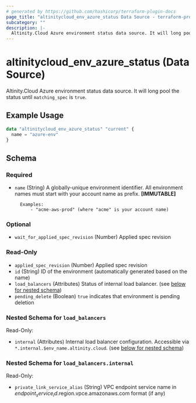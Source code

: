 ```yaml
---
# generated by https://github.com/hashicorp/terraform-plugin-docs
page_title: "altinitycloud_env_azure_status Data Source - terraform-provider-altinitycloud"
subcategory: ""
description: |-
  Altinity.Cloud Azure environment status data source. It will long pool the status until matching_spec is true.
---
```


# altinitycloud_env_azure_status (Data Source)

Altinity.Cloud Azure environment status data source. It will long pool the status until `matching_spec` is `true`.

## Example Usage

```terraform
data "altinitycloud_env_azure_status" "current" {
  name = "azure-env"
}
```

<!-- schema generated by tfplugindocs -->
## Schema

### Required

- `name` (String) A globally-unique environment identifier. All environment names must start with your account name as prefix. **[IMMUTABLE]**

		Examples:
			- "acme-aws-prod" (where "acme" is your account name)

### Optional

- `wait_for_applied_spec_revision` (Number) Applied spec revision

### Read-Only

- `applied_spec_revision` (Number) Applied spec revision
- `id` (String) ID of the environment (automatically generated based on the name)
- `load_balancers` (Attributes) Status of internal load balancer. (see [below for nested schema](#nestedatt--load_balancers))
- `pending_delete` (Boolean) `true` indicates that environment is pending deletion

<a id="nestedatt--load_balancers"></a>
### Nested Schema for `load_balancers`

Read-Only:

- `internal` (Attributes) Internal load balancer configuration. Accessible via `*.internal.$env_name.altinity.cloud`. (see [below for nested schema](#nestedatt--load_balancers--internal))

<a id="nestedatt--load_balancers--internal"></a>
### Nested Schema for `load_balancers.internal`

Read-Only:

- `private_link_service_alias` (String) VPC endpoint service name in $endpoint_service_id.$region.vpce.amazonaws.com format (if any)
